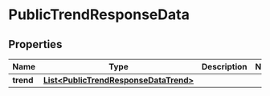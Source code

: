 
# PublicTrendResponseData

## Properties
Name | Type | Description | Notes
------------ | ------------- | ------------- | -------------
**trend** | [**List&lt;PublicTrendResponseDataTrend&gt;**](PublicTrendResponseDataTrend.md) |  | 



